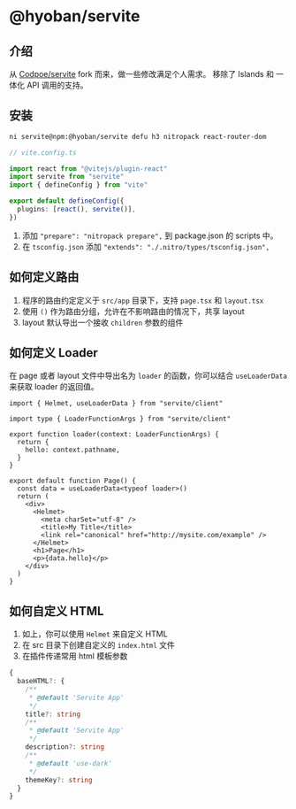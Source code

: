 # @hyoban/servite

## 介绍

从 [Codpoe/servite](https://github.com/codpoe/servite) fork 而来，做一些修改满足个人需求。
移除了 Islands 和 一体化 API 调用的支持。

## 安装

```bash
ni servite@npm:@hyoban/servite defu h3 nitropack react-router-dom
```

```ts
// vite.config.ts

import react from "@vitejs/plugin-react"
import servite from "servite"
import { defineConfig } from "vite"

export default defineConfig({
  plugins: [react(), servite()],
})
```

1. 添加 `"prepare": "nitropack prepare",` 到 package.json 的 scripts 中。
1. 在 `tsconfig.json` 添加 `"extends": "./.nitro/types/tsconfig.json",`

## 如何定义路由

1. 程序的路由约定定义于 `src/app` 目录下，支持 `page.tsx` 和 `layout.tsx`
1. 使用 `()` 作为路由分组，允许在不影响路由的情况下，共享 layout
1. layout 默认导出一个接收 `children` 参数的组件

## 如何定义 Loader

在 page 或者 layout 文件中导出名为 `loader` 的函数，你可以结合 `useLoaderData` 来获取 loader 的返回值。

```tsx
import { Helmet, useLoaderData } from "servite/client"

import type { LoaderFunctionArgs } from "servite/client"

export function loader(context: LoaderFunctionArgs) {
  return {
    hello: context.pathname,
  }
}

export default function Page() {
  const data = useLoaderData<typeof loader>()
  return (
    <div>
      <Helmet>
        <meta charSet="utf-8" />
        <title>My Title</title>
        <link rel="canonical" href="http://mysite.com/example" />
      </Helmet>
      <h1>Page</h1>
      <p>{data.hello}</p>
    </div>
  )
}
```

## 如何自定义 HTML

1. 如上，你可以使用 `Helmet` 来自定义 HTML
1. 在 src 目录下创建自定义的 `index.html` 文件
1. 在插件传递常用 html 模板参数

```ts
{
  baseHTML?: {
    /**
     * @default 'Servite App'
     */
    title?: string
    /**
     * @default 'Servite App'
     */
    description?: string
    /**
     * @default 'use-dark'
     */
    themeKey?: string
  }
}
```
